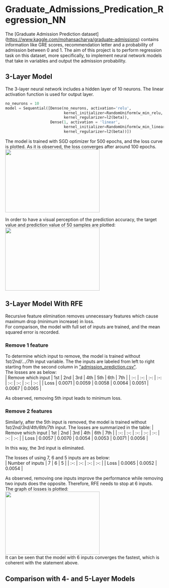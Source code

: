 # Graduate_Admissions_Predication_Regression_NN
The [Graduate Admission Prediction dataset] (https://www.kaggle.com/mohansacharya/graduate-admissions) contains information like GRE scores, recommendation letter and a probability of admission between 0 and 1. The aim of this project is to perform regression task on this dataset, more specifically, to implement neural network models that take in variables and output the admission probability.  

## 3-Layer Model
The 3-layer neural network includes a hidden layer of 10 neurons. The linear activation function is used for output layer.  
```python
no_neurons = 10
model = Sequential([Dense(no_neurons, activation='relu', 
                          kernel_initializer=RandomUniform(w_min_relu, w_max_relu), 
                          kernel_regularizer=l2(beta)),
                    Dense(1, activation = 'linear',
                          kernel_initializer=RandomUniform(w_min_linear, w_max_linear),
                          kernel_regularizer=l2(beta))])
```
The model is trained with SGD optimizer for 500 epochs, and the loss curve is plotted. As it is observed, the loss converges after around 100 epochs.   
<img src="https://github.com/StephanieMussi/Graduate_Admissions_Predication_Regression_NN/blob/main/Figures/3Loss.png" width="300" height="200">  

In order to have a visual perception of the prediction accuracy, the target value and prediction value of 50 samples are plotted:  
<img src="https://github.com/StephanieMussi/Graduate_Admissions_Predication_Regression_NN/blob/main/Figures/Target&Prediction.png" width="300" height="200">   

## 3-Layer Model With RFE
Recursive feature elimination removes unnecessary features which cause maximum drop (minimum increase) in loss.  
For comparison, the model with full set of inputs are trained, and the mean squared error is recorded.  

### Remove 1 feature
To determine which input to remove, the model is trained without _1st/2nd/.../7th_ input variable. The the inputs are labeled from left to right starting from the second column in ["admission_prediction.csv"](https://github.com/StephanieMussi/Graduate_Admissions_Predication_Regression_NN/blob/main/admission_predict.csv).   
The losses are as below:  
| Remove which input | 1st | 2nd | 3rd | 4th | 5th | 6th | 7th |
| :-: | :-: | :-: | :-: | :-: | :-: | :-: | :-: |
| Loss | 0.0071 |  0.0059 | 0.0058 | 0.0064 | 0.0051 | 0.0067 |  0.0065 |  
  
As observed, removing 5th input leads to minimum loss.  

### Remove 2 features 
Similarly, after the 5th input is removed, the model is trained without _1st/2nd/3rd/4th/6th/7th_ input. The losses are summarized in the table: 
| Remove which input | 1st | 2nd | 3rd | 4th | 6th | 7th |
| :-: | :-: | :-: | :-: | :-: | :-: | :-: |
| Loss | 0.0057 |  0.0070 | 0.0054 | 0.0053 | 0.0071 | 0.0056 |  

In this way, the 3rd input is eliminated.   
  
The losses of using 7, 6 and 5 inputs are as below:  
| Number of inputs | 7 | 6 | 5 |
| :-: | :-: | :-: | :-: |
| Loss | 0.0065 | 0.0052 | 0.0054 |  
  
As observed, removing one inputs improve the performance while removing two inputs does the opposite. Therefore, RFE needs to stop at 6 inputs.  
The graph of losses is plotted:  
<img src="https://github.com/StephanieMussi/Graduate_Admissions_Predication_Regression_NN/blob/main/Figures/3RFELoss.png" width="300" height="200">   
It can be seen that the model with 6 inputs converges the fastest, which is coherent with the statement above.  


## Comparison with 4- and 5-Layer Models
